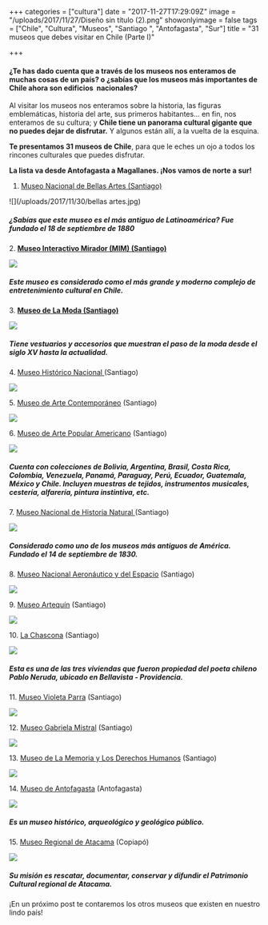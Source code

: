 +++
categories = ["cultura"]
date = "2017-11-27T17:29:09Z"
image = "/uploads/2017/11/27/Diseño sin título (2).png"
showonlyimage = false
tags = ["Chile", "Cultura", "Museos", "Santiago ", "Antofagasta", "Sur"]
title = "31 museos que debes visitar en Chile (Parte I)"

+++
#### ¿Te has dado cuenta que a través de los museos nos enteramos de muchas cosas de un país? o ¿sabías que los museos más importantes de Chile ahora son edificios  nacionales?

Al visitar los museos nos enteramos sobre la historia, las figuras emblemáticas, historia del arte, sus primeros habitantes... en fin, nos enteramos de su cultura; y **Chile tiene un panorama cultural gigante que no puedes dejar de disfrutar.** Y algunos están allí, a la vuelta de la esquina.

**Te presentamos 31 museos de Chile**, para que le eches un ojo a todos los rincones culturales que puedes disfrutar.

**La lista va desde Antofagasta a Magallanes. ¡Nos vamos de norte a sur!**

1. [Museo Nacional de Bellas Artes (Santiago)](https://www.google.cl/url?sa=t&rct=j&q=&esrc=s&source=web&cd=8&cad=rja&uact=8&ved=0ahUKEwig78jEzd_XAhVHIpAKHQ1kATQQFgg6MAc&url=https%3A%2F%2Fes.wikipedia.org%2Fwiki%2FMuseo_Nacional_de_Bellas_Artes_(Chile)&usg=AOvVaw0xjDZWtPH6kjS14nivZVHk)

![](/uploads/2017/11/30/bellas artes.jpg)

##### ¿Sabías que este museo es el más antiguo de Latinoamérica? Fue fundado el 18 de septiembre de 1880

2\. [**Museo Interactivo Mirador (MIM) (Santiago)**](https://es.wikipedia.org/wiki/Museo_Interactivo_Mirador)

![](/uploads/2017/11/30/2007-12-01624_144.jpg)

##### Este museo es considerado como el más grande y moderno complejo de entretenimiento cultural en Chile.

3\. [**Museo de La Moda (Santiago)**](https://es.wikipedia.org/wiki/Museo_de_la_Moda_(Santiago_de_Chile))

![](/uploads/2017/11/30/museo-de-la-moda-2.jpg)

##### Tiene vestuarios y accesorios que muestran el paso de la moda desde el siglo XV hasta la actualidad.

4\. [Museo Histórico Nacional ](https://es.wikipedia.org/wiki/Museo_Hist%C3%B3rico_Nacional_(Chile))(Santiago)

![](/uploads/2017/11/30/articles-10970_imagen_02.jpg)

5\. [Museo de Arte Contemporáneo](https://es.wikipedia.org/wiki/Museo_de_Arte_Contempor%C3%A1neo_de_Santiago) (Santiago)

![](/uploads/2017/11/30/mac_museo_arte_contemporaneo_barrio_lastarria_foto_1.jpg)

6\. [Museo de Arte Popular Americano](https://es.wikipedia.org/wiki/Museo_de_Arte_Popular_Americano) (Santiago)

![](/uploads/2017/11/30/15.jpg)

##### Cuenta con colecciones de Bolivia, Argentina, Brasil, Costa Rica, Colombia, Venezuela, Panamá, Paraguay, Perú, Ecuador, Guatemala, México y Chile. Incluyen muestras de tejidos, instrumentos musicales, cestería, alfarería, pintura instintiva, etc.

7\. [Museo Nacional de Historia Natural ](https://es.wikipedia.org/wiki/Museo_Nacional_de_Historia_Natural_de_Chile)(Santiago)

![](/uploads/2017/11/30/1305218096_copia_de_museonac2-528x310.jpg)

##### Considerado como uno de los museos más antiguos de América. Fundado el 14 de septiembre de 1830.

8\. [Museo Nacional Aeronáutico y del Espacio](https://www.google.cl/url?sa=t&rct=j&q=&esrc=s&source=web&cd=8&cad=rja&uact=8&ved=0ahUKEwjEhbDrzt_XAhWDFZAKHd3WD4IQFgg5MAc&url=https%3A%2F%2Fes.wikipedia.org%2Fwiki%2FMuseo_Nacional_Aeron%25C3%25A1utico_y_del_Espacio&usg=AOvVaw0ZoE2mZVX7XN39TdiK5Esy) (Santiago)

![](/uploads/2017/11/30/1305218096_copia_de_museonac2-528x310.jpg)

9\. [Museo Artequín](https://es.wikipedia.org/wiki/Museo_Artequin) (Santiago)

![](/uploads/2017/11/30/pabellon-paris-min.jpg)

10\. [La Chascona](https://es.wikipedia.org/wiki/La_Chascona) (Santiago)

![](/uploads/2017/11/30/76NerudaLaChascona.jpg)

##### Esta es una de las tres viviendas que fueron propiedad del poeta chileno Pablo Neruda, ubicado en Bellavista - Providencia.

11\. [Museo Violeta Parra](https://es.wikipedia.org/wiki/Museo_Violeta_Parra) (Santiago)

![](/uploads/2017/11/30/disenoarquitectura.jpg)

12\. [Museo Gabriela Mistral](https://es.wikipedia.org/wiki/Museo_Gabriela_Mistral) (Santiago)

![](/uploads/2017/11/30/1200px-Centro_cultural_Gabriela_Mistral_23_4.JPG)

13\. [Museo de La Memoria y Los Derechos Humanos](https://es.wikipedia.org/wiki/Museo_de_la_Memoria_y_los_Derechos_Humanos) (Santiago)

![](/uploads/2017/11/30/museo-de-la-memoria-y-los-derechos-humanos-foto-por-nico-saieh-2.jpg)

14\. [Museo de Antofagasta](https://es.wikipedia.org/wiki/Museo_de_Antofagasta) (Antofagasta)

![](/uploads/2017/11/30/museo-antofagasta-01-530x340.jpg)

##### Es un museo histórico, arqueológico y geológico público.

15\. [Museo Regional de Atacama](https://es.wikipedia.org/wiki/Museo_Regional_de_Atacama) (Copiapó)

![](/uploads/2017/11/30/museo-antofagasta-01-530x340-1.jpg)

##### Su misión es rescatar, documentar, conservar y difundir el Patrimonio Cultural regional de Atacama.

¡En un próximo post te contaremos los otros museos que existen en nuestro lindo país! 